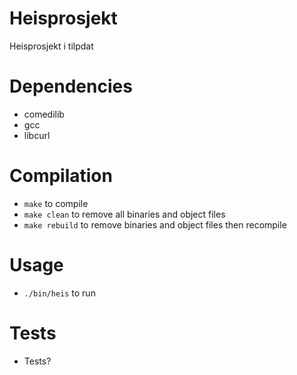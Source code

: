 # Heisprosjekt
Heisprosjekt i tilpdat

# Dependencies
* comedilib
* gcc
* libcurl

# Compilation
* `make` to compile
* `make clean` to remove all binaries and object files
* `make rebuild` to remove binaries and object files then recompile

# Usage
* `./bin/heis` to run

# Tests
* Tests?
